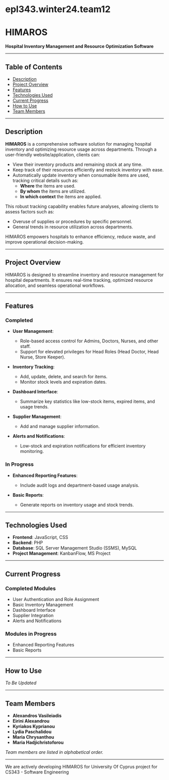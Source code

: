 # epl343.winter24.team12
# HIMAROS  
**Hospital Inventory Management and Resource Optimization Software**  

---

## Table of Contents  
- [Description](#description)  
- [Project Overview](#project-overview)  
- [Features](#features)  
- [Technologies Used](#technologies-used)  
- [Current Progress](#current-progress)  
- [How to Use](#how-to-use)  
- [Team Members](#team-members)  

---

## Description  
**HIMAROS** is a comprehensive software solution for managing hospital inventory and optimizing resource usage across departments. Through a user-friendly website/application, clients can:  
- View their inventory products and remaining stock at any time.  
- Keep track of their resources efficiently and restock inventory with ease.  
- Automatically update inventory when consumable items are used, tracking critical details such as:  
  - **Where** the items are used.  
  - **By whom** the items are utilized.  
  - **In which context** the items are applied.  

This robust tracking capability enables future analyses, allowing clients to assess factors such as:  
- Overuse of supplies or procedures by specific personnel.  
- General trends in resource utilization across departments.  

HIMAROS empowers hospitals to enhance efficiency, reduce waste, and improve operational decision-making.  

---

## Project Overview  
HIMAROS is designed to streamline inventory and resource management for hospital departments. It ensures real-time tracking, optimized resource allocation, and seamless operational workflows.  

---

## Features  

### Completed  
- **User Management**:  
  - Role-based access control for Admins, Doctors, Nurses, and other staff.  
  - Support for elevated privileges for Head Roles (Head Doctor, Head Nurse, Store Keeper).  

- **Inventory Tracking**:  
  - Add, update, delete, and search for items.  
  - Monitor stock levels and expiration dates.

- **Dashboard Interface**:  
  - Summarize key statistics like low-stock items, expired items, and usage trends.

- **Supplier Management**:  
  - Add and manage supplier information.
 
- **Alerts and Notifications**:  
  - Low-stock and expiration notifications for efficient inventory monitoring.    

### In Progress  
- **Enhanced Reporting Features**:  
  - Include audit logs and department-based usage analysis.  
 
- **Basic Reports**:  
  - Generate reports on inventory usage and stock trends.  

---

## Technologies Used  

- **Frontend**: JavaScript, CSS  
- **Backend**: PHP  
- **Database**: SQL Server Management Studio (SSMS), MySQL  
- **Project Management**: KanbanFlow, MS Project  

---

## Current Progress  

### Completed Modules  
- User Authentication and Role Assignment  
- Basic Inventory Management
- Dashboard Interface
- Supplier Integration
- Alerts and Notifications

### Modules in Progress 
- Enhanced Reporting Features
- Basic Reports 

---

## How to Use  

*To Be Updated*  

---

## Team Members  

- **Alexandros Vasileiadis**  
- **Eirini Alexandrou**  
- **Kyriakos Kyprianou**  
- **Lydia Paschalidou**  
- **Maria Chrysanthou**  
- **Maria Hadjichristoforou**  

*Team members are listed in alphabetical order.*


---

We are actively developing HIMAROS for University Of Cyprus project for CS343 - Software Engineering

